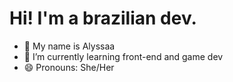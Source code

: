 # Hi! I'm a brazilian dev.
- 👋 My name is Alyssaa
- 🌱 I’m currently learning front-end and game dev
- 😄 Pronouns: She/Her
